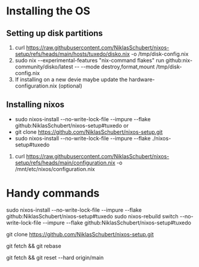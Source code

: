 # Installing the OS

## Setting up disk partitions

1. curl https://raw.githubusercontent.com/NiklasSchubert/nixos-setup/refs/heads/main/hosts/tuxedo/disko.nix -o /tmp/disk-config.nix
1. sudo nix --experimental-features "nix-command flakes" run github:nix-community/disko/latest -- --mode destroy,format,mount /tmp/disk-config.nix
1. If installing on a new devie maybe update the hardware-configuration.nix (optional)

## Installing nixos

- sudo nixos-install --no-write-lock-file --impure --flake github:NiklasSchubert/nixos-setup#tuxedo
  or
- git clone https://github.com/NiklasSchubert/nixos-setup.git
- sudo nixos-install --no-write-lock-file --impure --flake ./nixos-setup#tuxedo

1. curl https://raw.githubusercontent.com/NiklasSchubert/nixos-setup/refs/heads/main/configuration.nix -o /mnt/etc/nixos/configuration.nix

# Handy commands

sudo nixos-install --no-write-lock-file --impure --flake github:NiklasSchubert/nixos-setup#tuxedo
sudo nixos-rebuild switch --no-write-lock-file --impure --flake github:NiklasSchubert/nixos-setup#tuxedo

git clone https://github.com/NiklasSchubert/nixos-setup.git

git fetch && git rebase

git fetch && git reset --hard origin/main
